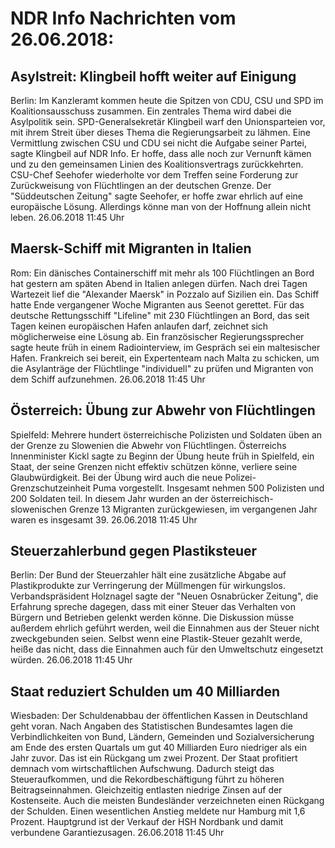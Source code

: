 # NDR Info Nachrichten vom 26.06.2018:


## Asylstreit: Klingbeil hofft weiter auf Einigung
Berlin: Im Kanzleramt kommen heute die Spitzen von CDU, CSU und SPD im Koalitionsausschuss zusammen. Ein zentrales Thema wird dabei die Asylpolitik sein. SPD-Generalsekretär Klingbeil warf den Unionsparteien vor, mit ihrem Streit über dieses Thema die Regierungsarbeit zu lähmen. Eine Vermittlung zwischen CSU und CDU sei nicht die Aufgabe seiner Partei, sagte Klingbeil auf NDR Info. Er hoffe, dass alle noch zur Vernunft kämen und zu den gemeinsamen Linien des Koalitionsvertrags zurückkehrten. CSU-Chef Seehofer wiederholte vor dem Treffen seine Forderung zur Zurückweisung von Flüchtlingen an der deutschen Grenze. Der "Süddeutschen Zeitung" sagte Seehofer, er hoffe zwar ehrlich auf eine europäische Lösung. Allerdings könne man von der Hoffnung allein nicht leben. 26.06.2018 11:45 Uhr 

## Maersk-Schiff mit Migranten in Italien
Rom:	Ein dänisches Containerschiff mit mehr als 100 Flüchtlingen an Bord hat gestern am späten Abend in Italien anlegen dürfen. Nach drei Tagen Wartezeit lief die "Alexander Maersk" in Pozzalo auf Sizilien ein. Das Schiff hatte Ende vergangener Woche Migranten aus Seenot gerettet. Für das deutsche Rettungsschiff "Lifeline" mit 230 Flüchtlingen an Bord, das seit Tagen keinen europäischen Hafen anlaufen darf, zeichnet sich möglicherweise eine Lösung ab. Ein französischer Regierungssprecher sagte heute früh in einem Radiointerview, im Gespräch sei ein maltesischer Hafen. Frankreich sei bereit, ein Expertenteam nach Malta zu schicken, um die Asylanträge der Flüchtlinge "individuell" zu prüfen und Migranten von dem Schiff aufzunehmen. 26.06.2018 11:45 Uhr 

## Österreich: Übung zur Abwehr von Flüchtlingen
Spielfeld: Mehrere hundert österreichische Polizisten und Soldaten üben an der Grenze zu Slowenien die Abwehr von Flüchtlingen. Österreichs Innenminister Kickl sagte zu Beginn der Übung heute früh in Spielfeld, ein Staat, der seine Grenzen nicht effektiv schützen könne, verliere seine Glaubwürdigkeit. Bei der Übung wird auch die neue Polizei-Grenzschutzeinheit Puma vorgestellt. Insgesamt nehmen 500 Polizisten und 200 Soldaten teil. In diesem Jahr wurden an der österreichisch-slowenischen Grenze 13 Migranten zurückgewiesen, im vergangenen Jahr waren es insgesamt 39. 26.06.2018 11:45 Uhr 

## Steuerzahlerbund gegen Plastiksteuer
Berlin: Der Bund der Steuerzahler hält eine zusätzliche Abgabe auf Plastikprodukte zur Verringerung der Müllmengen für wirkungslos. Verbandspräsident Holznagel sagte der "Neuen Osnabrücker Zeitung", die Erfahrung spreche dagegen, dass mit einer Steuer das Verhalten von Bürgern und Betrieben gelenkt werden könne. Die Diskussion müsse außerdem ehrlich geführt werden, weil die Einnahmen aus der Steuer nicht zweckgebunden seien. Selbst wenn eine Plastik-Steuer gezahlt werde, heiße das nicht, dass die Einnahmen auch für den Umweltschutz eingesetzt würden. 26.06.2018 11:45 Uhr 

## Staat reduziert Schulden um 40 Milliarden
Wiesbaden: Der Schuldenabbau der öffentlichen Kassen in Deutschland geht voran. Nach Angaben des Statistischen Bundesamtes lagen die Verbindlichkeiten von Bund, Ländern, Gemeinden und Sozialversicherung am Ende des ersten Quartals um gut 40 Milliarden Euro niedriger als ein Jahr zuvor. Das ist ein Rückgang um zwei Prozent. Der Staat profitiert demnach vom wirtschaftlichen Aufschwung. Dadurch steigt das Steueraufkommen, und die Rekordbeschäftigung führt zu höheren Beitragseinnahmen. Gleichzeitig entlasten niedrige Zinsen auf der Kostenseite. Auch die meisten Bundesländer verzeichneten einen Rückgang der Schulden. Einen wesentlichen Anstieg meldete nur Hamburg mit 1,6 Prozent. Hauptgrund ist der Verkauf der HSH Nordbank und damit verbundene Garantiezusagen. 26.06.2018 11:45 Uhr 
